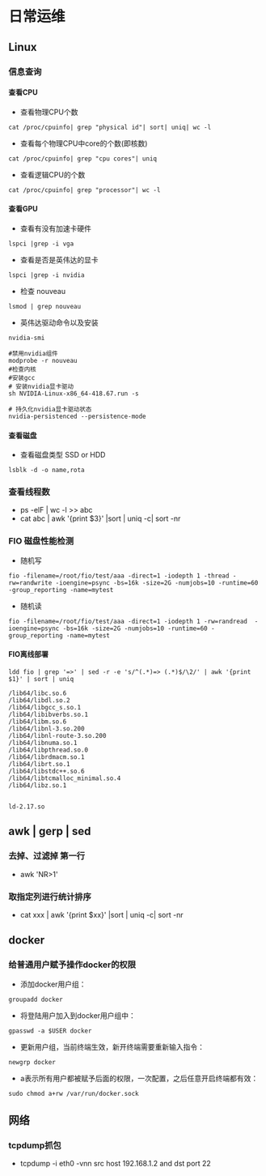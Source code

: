 # 日常运维

## Linux
### 信息查询
#### 查看CPU
+ 查看物理CPU个数
```
cat /proc/cpuinfo| grep "physical id"| sort| uniq| wc -l
```
+ 查看每个物理CPU中core的个数(即核数)
```
cat /proc/cpuinfo| grep "cpu cores"| uniq
```
+ 查看逻辑CPU的个数
```
cat /proc/cpuinfo| grep "processor"| wc -l
```
#### 查看GPU
+ 查看有没有加速卡硬件
```
lspci |grep -i vga
```
+ 查看是否是英伟达的显卡
```
lspci |grep -i nvidia
```
+ 检查 nouveau
```
lsmod | grep nouveau
```
+ 英伟达驱动命令以及安装
```
nvidia-smi

#禁用nvidia组件
modprobe -r nouveau
#检查内核
#安装gcc
# 安装nvidia显卡驱动
sh NVIDIA-Linux-x86_64-418.67.run -s

# 持久化nvidia显卡驱动状态
nvidia-persistenced --persistence-mode
```
#### 查看磁盘
+ 查看磁盘类型 SSD or HDD
```
lsblk -d -o name,rota
```

### 查看线程数
+ ps -elF | wc -l >> abc
+ cat abc |  awk '{print $3}' |sort | uniq -c| sort -nr
### FIO 磁盘性能检测
+ 随机写
```
fio -filename=/root/fio/test/aaa -direct=1 -iodepth 1 -thread -rw=randwrite -ioengine=psync -bs=16k -size=2G -numjobs=10 -runtime=60 -group_reporting -name=mytest
```

+ 随机读
```
fio -filename=/root/fio/test/aaa -direct=1 -iodepth 1 -rw=randread  -ioengine=psync -bs=16k -size=2G -numjobs=10 -runtime=60 -group_reporting -name=mytest
```
#### FIO离线部署
```
ldd fio | grep '=>' | sed -r -e 's/^(.*)=> (.*)$/\2/' | awk '{print $1}' | sort | uniq

/lib64/libc.so.6
/lib64/libdl.so.2
/lib64/libgcc_s.so.1
/lib64/libibverbs.so.1
/lib64/libm.so.6
/lib64/libnl-3.so.200
/lib64/libnl-route-3.so.200
/lib64/libnuma.so.1
/lib64/libpthread.so.0
/lib64/librdmacm.so.1
/lib64/librt.so.1
/lib64/libstdc++.so.6
/lib64/libtcmalloc_minimal.so.4
/lib64/libz.so.1


ld-2.17.so
```

## awk | gerp | sed
### 去掉、过滤掉 第一行
+ awk 'NR>1'
### 取指定列进行统计排序
+ cat xxx | awk '{print $xx}' |sort | uniq -c| sort -nr

## docker
### 给普通用户赋予操作docker的权限
+ 添加docker用户组：
```
groupadd docker
```
+ 将登陆用户加入到docker用户组中：
```
gpasswd -a $USER docker
```
+ 更新用户组，当前终端生效，新开终端需要重新输入指令： 
```
newgrp docker
```
+ a表示所有用户都被赋予后面的权限，一次配置，之后任意开启终端都有效： 
```
sudo chmod a+rw /var/run/docker.sock
```


## 网络
### tcpdump抓包
+ tcpdump -i eth0 -vnn src host 192.168.1.2 and dst port 22